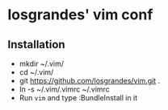 losgrandes' vim conf
====================

## Installation
* mkdir ~/.vim/
* cd ~/.vim/
* git https://github.com/losgrandes/vim.git .
* ln -s ~/.vim/.vimrc ~/.vimrc
* Run `vim` and type :BundleInstall in it

